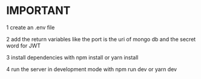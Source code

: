 # IMPORTANT

1 create an .env file 


2 add the return variables like the port is the uri of mongo db and the secret word for JWT


3 install dependencies with npm install or yarn install


4 run the server in development mode with npm run dev or yarn dev

